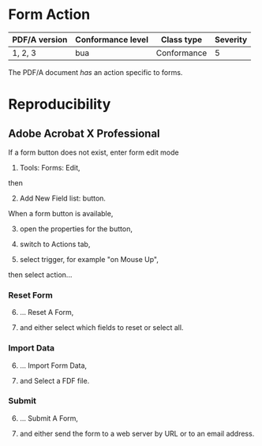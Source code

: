 # Form Action

| PDF/A version | Conformance level | Class type  | Severity |
| ------------- | ----------------- | ----------  | -------- |
| 1, 2, 3       | bua               | Conformance | 5        |

The PDF/A document _has_ an action specific to forms.

# Reproducibility
## Adobe Acrobat X Professional
If a form button does not exist, enter form edit mode
1. Tools: Forms: Edit,

then

2. Add New Field list: button.

When a form button is available,

3. open the properties for the button,

4. switch to Actions tab,

5. select trigger, for example "on Mouse Up",

then select action...

### Reset Form
6. ... Reset A Form,

7. and either select which fields to reset or select all.

### Import Data
6. ... Import Form Data,

7. and Select a FDF file.

### Submit
6. ... Submit A Form,

7. and either send the form to a web server by URL or to an email address.
